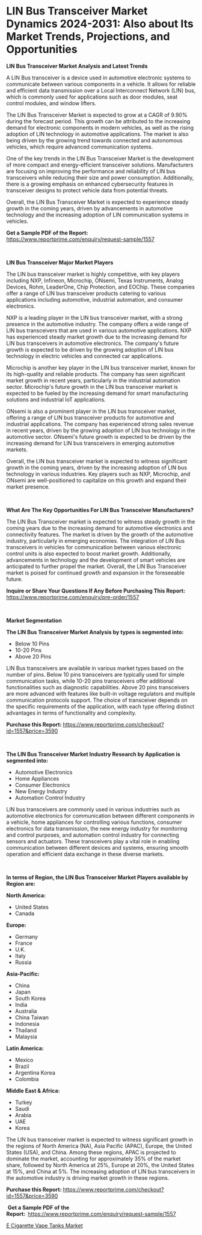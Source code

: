 <p><h1>LIN Bus Transceiver Market Dynamics 2024-2031: Also about Its Market Trends, Projections, and Opportunities</h1></p><p><strong>LIN Bus Transceiver Market Analysis and Latest Trends</strong></p>
<p><p>A LIN Bus transceiver is a device used in automotive electronic systems to communicate between various components in a vehicle. It allows for reliable and efficient data transmission over a Local Interconnect Network (LIN) bus, which is commonly used for applications such as door modules, seat control modules, and window lifters.</p><p>The LIN Bus Transceiver Market is expected to grow at a CAGR of 9.90% during the forecast period. This growth can be attributed to the increasing demand for electronic components in modern vehicles, as well as the rising adoption of LIN technology in automotive applications. The market is also being driven by the growing trend towards connected and autonomous vehicles, which require advanced communication systems.</p><p>One of the key trends in the LIN Bus Transceiver Market is the development of more compact and energy-efficient transceiver solutions. Manufacturers are focusing on improving the performance and reliability of LIN bus transceivers while reducing their size and power consumption. Additionally, there is a growing emphasis on enhanced cybersecurity features in transceiver designs to protect vehicle data from potential threats.</p><p>Overall, the LIN Bus Transceiver Market is expected to experience steady growth in the coming years, driven by advancements in automotive technology and the increasing adoption of LIN communication systems in vehicles.</p></p>
<p><strong>Get a Sample PDF of the Report:&nbsp;</strong> <a href="https://www.reportprime.com/enquiry/request-sample/1557">https://www.reportprime.com/enquiry/request-sample/1557</a></p>
<p>&nbsp;</p>
<p><strong>LIN Bus Transceiver Major Market Players</strong></p>
<p><p>The LIN bus transceiver market is highly competitive, with key players including NXP, Infineon, Microchip, ONsemi, Texas Instruments, Analog Devices, Rohm, LeaderOne, Chip Protection, and EOChip. These companies offer a range of LIN bus transceiver products catering to various applications including automotive, industrial automation, and consumer electronics.</p><p>NXP is a leading player in the LIN bus transceiver market, with a strong presence in the automotive industry. The company offers a wide range of LIN bus transceivers that are used in various automotive applications. NXP has experienced steady market growth due to the increasing demand for LIN bus transceivers in automotive electronics. The company's future growth is expected to be driven by the growing adoption of LIN bus technology in electric vehicles and connected car applications.</p><p>Microchip is another key player in the LIN bus transceiver market, known for its high-quality and reliable products. The company has seen significant market growth in recent years, particularly in the industrial automation sector. Microchip's future growth in the LIN bus transceiver market is expected to be fueled by the increasing demand for smart manufacturing solutions and industrial IoT applications.</p><p>ONsemi is also a prominent player in the LIN bus transceiver market, offering a range of LIN bus transceiver products for automotive and industrial applications. The company has experienced strong sales revenue in recent years, driven by the growing adoption of LIN bus technology in the automotive sector. ONsemi's future growth is expected to be driven by the increasing demand for LIN bus transceivers in emerging automotive markets.</p><p>Overall, the LIN bus transceiver market is expected to witness significant growth in the coming years, driven by the increasing adoption of LIN bus technology in various industries. Key players such as NXP, Microchip, and ONsemi are well-positioned to capitalize on this growth and expand their market presence.</p></p>
<p>&nbsp;</p>
<p><strong>What Are The Key Opportunities For LIN Bus Transceiver Manufacturers?</strong></p>
<p><p>The LIN Bus Transceiver market is expected to witness steady growth in the coming years due to the increasing demand for automotive electronics and connectivity features. The market is driven by the growth of the automotive industry, particularly in emerging economies. The integration of LIN Bus transceivers in vehicles for communication between various electronic control units is also expected to boost market growth. Additionally, advancements in technology and the development of smart vehicles are anticipated to further propel the market. Overall, the LIN Bus Transceiver market is poised for continued growth and expansion in the foreseeable future.</p></p>
<p><strong>Inquire or Share Your Questions If Any Before Purchasing This Report:</strong> <a href="https://www.reportprime.com/enquiry/pre-order/1557">https://www.reportprime.com/enquiry/pre-order/1557</a></p>
<p>&nbsp;</p>
<p><strong>Market Segmentation</strong></p>
<p><strong>The LIN Bus Transceiver Market Analysis by types is segmented into:</strong></p>
<p><ul><li>Below 10 Pins</li><li>10-20 Pins</li><li>Above 20 Pins</li></ul></p>
<p><p>LIN Bus transceivers are available in various market types based on the number of pins. Below 10 pins transceivers are typically used for simple communication tasks, while 10-20 pins transceivers offer additional functionalities such as diagnostic capabilities. Above 20 pins transceivers are more advanced with features like built-in voltage regulators and multiple communication protocols support. The choice of transceiver depends on the specific requirements of the application, with each type offering distinct advantages in terms of functionality and complexity.</p></p>
<p><strong>Purchase this Report:&nbsp;</strong><a href="https://www.reportprime.com/checkout?id=1557&price=3590">https://www.reportprime.com/checkout?id=1557&price=3590</a></p>
<p>&nbsp;</p>
<p><strong>The LIN Bus Transceiver Market Industry Research by Application is segmented into:</strong></p>
<p><ul><li>Automotive Electronics</li><li>Home Appliances</li><li>Consumer Electronics</li><li>New Energy Industry</li><li>Automation Control Industry</li></ul></p>
<p><p>LIN bus transceivers are commonly used in various industries such as automotive electronics for communication between different components in a vehicle, home appliances for controlling various functions, consumer electronics for data transmission, the new energy industry for monitoring and control purposes, and automation control industry for connecting sensors and actuators. These transceivers play a vital role in enabling communication between different devices and systems, ensuring smooth operation and efficient data exchange in these diverse markets.</p></p>
<p>&nbsp;</p>
<p><strong>In terms of Region, the LIN Bus Transceiver Market Players available by Region are:</strong></p>
<p>
    <p> <strong> North America: </strong>
        <ul>
            <li>United States</li>
            <li>Canada</li>
        </ul>
        </p> 
    <p> <strong> Europe: </strong>
        <ul>
            <li>Germany</li>
            <li>France</li>
            <li>U.K.</li>
            <li>Italy</li>
            <li>Russia</li>
        </ul>
        </p> 
    <p> <strong> Asia-Pacific: </strong>
        <ul>
            <li>China</li>
            <li>Japan</li>
            <li>South Korea</li>
            <li>India</li>
            <li>Australia</li>
            <li>China Taiwan</li>
            <li>Indonesia</li>
            <li>Thailand</li>
            <li>Malaysia</li>
        </ul>
        </p> 
    <p> <strong> Latin America: </strong>
        <ul>
            <li>Mexico</li>
            <li>Brazil</li>
            <li>Argentina Korea</li>
            <li>Colombia</li>
        </ul>
        </p> 
    <p> <strong> Middle East & Africa: </strong>
        <ul>
            <li>Turkey</li>
            <li>Saudi</li>
            <li>Arabia</li>
            <li>UAE</li>
            <li>Korea</li>
        </ul>
    </p>
    </p>
<p><p>The LIN bus transceiver market is expected to witness significant growth in the regions of North America (NA), Asia Pacific (APAC), Europe, the United States (USA), and China. Among these regions, APAC is projected to dominate the market, accounting for approximately 35% of the market share, followed by North America at 25%, Europe at 20%, the United States at 15%, and China at 5%. The increasing adoption of LIN bus transceivers in the automotive industry is driving market growth in these regions.</p></p>
<p><strong>Purchase this Report: </strong><a href="https://www.reportprime.com/checkout?id=1557&price=3590">https://www.reportprime.com/checkout?id=1557&price=3590</a></p>
<p>&nbsp;<strong>Get a Sample PDF of the Report:&nbsp;&nbsp;</strong><a href="https://www.reportprime.com/enquiry/request-sample/1557">https://www.reportprime.com/enquiry/request-sample/1557</a></p>
<p><strong></strong></p>
<p><p><a href="https://github.com/suaretopek9/Market-Research-Report-List-2/blob/main/e-cigarette-vape-tanks-market.md">E Cigarette Vape Tanks Market</a></p></p>